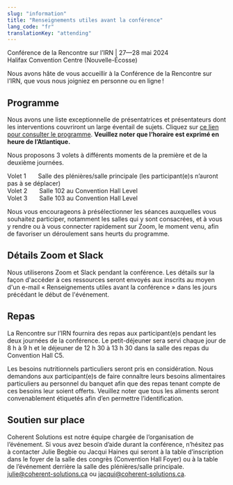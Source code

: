 ```yaml
---
slug: "information"
title: "Renseignements utiles avant la conférence"
lang_code: "fr"
translationKey: "attending"
---
```


Conférence de la Rencontre sur l’IRN | 27—28 mai 2024  
Halifax Convention Centre (Nouvelle-Écosse)

Nous avons hâte de vous accueillir à la Conférence de la Rencontre sur l’IRN, que vous nous joigniez en personne ou en ligne !

## Programme

Nous avons une liste exceptionnelle de présentatrices et présentateurs dont les interventions couvriront un large
éventail de sujets. Cliquez sur [ce lien pour consulter le programme](/fr/programme).
**Veuillez noter que l’horaire est exprimé en heure de l’Atlantique.**

Nous proposons 3 volets à différents moments de la première et de la deuxième journées.

Volet 1       Salle des plénières/salle principale (les participant(e)s n’auront pas à se déplacer)  
Volet 2       Salle 102 au Convention Hall Level  
Volet 3       Salle 103 au Convention Hall Level  

Nous vous encourageons à présélectionner les séances auxquelles vous souhaitez participer, notamment les salles qui y
sont consacrées, et à vous y rendre ou à vous connecter rapidement sur Zoom, le moment venu, afin de favoriser un
déroulement sans heurts du programme.

## Détails Zoom et Slack

Nous utiliserons Zoom et Slack pendant la conférence. Les détails sur la façon d'accéder à ces ressources seront envoyés
aux inscrits au moyen d'un e-mail « Renseignements utiles avant la conférence » dans les jours précédant le début de
l'événement.

## Repas

La Rencontre sur l’IRN fournira des repas aux participant(e)s pendant les deux journées de la conférence. Le
petit-déjeuner sera servi chaque jour de 8 h à 9 h et le déjeuner de 12 h 30 à 13 h 30 dans la salle des repas du
Convention Hall C5.

Les besoins nutritionnels particuliers seront pris en considération. Nous demandons aux participant(e)s de faire
connaître leurs besoins alimentaires particuliers au personnel du banquet afin que des repas tenant compte de ces
besoins leur soient offerts. Veuillez noter que tous les aliments seront convenablement étiquetés afin d’en permettre
l’identification.

## Soutien sur place

Coherent Solutions est notre équipe chargée de l’organisation de l’événement. Si vous avez besoin d’aide durant la
conférence, n’hésitez pas à contacter Julie Begbie ou Jacqui Haines qui seront à la table d’inscription dans le foyer de
la salle des congrès (Convention Hall Foyer) ou à la table de l’événement derrière la salle des plénières/salle
principale. <julie@coherent-solutions.ca> ou <jacqui@coherent-solutions.ca>.
